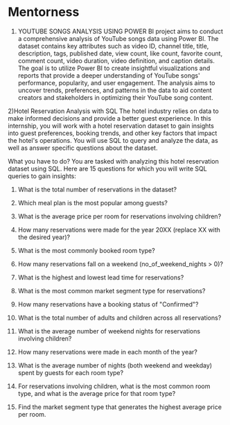 # Mentorness
1) YOUTUBE SONGS ANALYSIS USING POWER BI
project aims to conduct a comprehensive analysis of YouTube songs data using Power BI.
The dataset contains key attributes such as video ID, channel title, title, description, tags, published date,
view count, like count, favorite count, comment count, video duration, video definition, and caption
details. The goal is to utilize Power BI to create insightful visualizations and reports that provide a deeper
understanding of YouTube songs' performance, popularity, and user engagement. The analysis aims to
uncover trends, preferences, and patterns in the data to aid content creators and stakeholders in
optimizing their YouTube song content.

2)Hotel Reservation Analysis with SQL
The hotel industry relies on data to make informed decisions and provide a better guest experience. In
this internship, you will work with a hotel reservation dataset to gain insights into guest preferences,
booking trends, and other key factors that impact the hotel's operations. You will use SQL to query and
analyze the data, as well as answer specific questions about the dataset.

What you have to do?
You are tasked with analyzing this hotel reservation dataset using SQL. Here are 15 questions for which
you will write SQL queries to gain insights:
1. What is the total number of reservations in the dataset?
2. Which meal plan is the most popular among guests?

3. What is the average price per room for reservations involving children?
4. How many reservations were made for the year 20XX (replace XX with the desired year)?
5. What is the most commonly booked room type?
6. How many reservations fall on a weekend (no_of_weekend_nights > 0)?
7. What is the highest and lowest lead time for reservations?
8. What is the most common market segment type for reservations?
9. How many reservations have a booking status of "Confirmed"?
10. What is the total number of adults and children across all reservations?
11. What is the average number of weekend nights for reservations involving children?
12. How many reservations were made in each month of the year?
13. What is the average number of nights (both weekend and weekday) spent by guests for each room
type?
14. For reservations involving children, what is the most common room type, and what is the average
price for that room type?
15. Find the market segment type that generates the highest average price per room.
